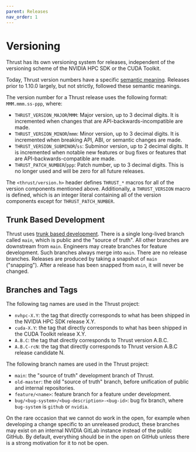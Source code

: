 ```yaml
---
parent: Releases
nav_order: 1
---
```


# Versioning

Thrust has its own versioning system for releases, independent of the
  versioning scheme of the NVIDIA HPC SDK or the CUDA Toolkit.

Today, Thrust version numbers have a specific [semantic meaning](https://semver.org/).
Releases prior to 1.10.0 largely, but not strictly, followed these semantic
  meanings.

The version number for a Thrust release uses the following format:
  `MMM.mmm.ss-ppp`, where:

* `THRUST_VERSION_MAJOR`/`MMM`: Major version, up to 3 decimal digits.
  It is incremented when changes that are API-backwards-incompatible are made.
* `THRUST_VERSION_MINOR`/`mmm`: Minor version, up to 3 decimal digits.
  It is incremented when breaking API, ABI, or semantic changes are made.
* `THRUST_VERSION_SUBMINOR`/`ss`: Subminor version, up to 2 decimal digits.
  It is incremented when notable new features or bug fixes or features that are
  API-backwards-compatible are made.
* `THRUST_PATCH_NUMBER`/`ppp`: Patch number, up to 3 decimal digits.
  This is no longer used and will be zero for all future releases.

The `<thrust/version.h>` header defines `THRUST_*` macros for all of the
  version components mentioned above.
Additionally, a `THRUST_VERSION` macro is defined, which is an integer literal
  containing all of the version components except for `THRUST_PATCH_NUMBER`.

## Trunk Based Development

Thrust uses [trunk based development](https://trunkbaseddevelopment.com).
There is a single long-lived branch called `main`, which is public and the
  "source of truth".
All other branches are downstream from `main`.
Engineers may create branches for feature development.
Such branches always merge into `main`.
There are no release branches.
Releases are produced by taking a snapshot of `main` ("snapping").
After a release has been snapped from `main`, it will never be changed.

## Branches and Tags

The following tag names are used in the Thrust project:

* `nvhpc-X.Y`: the tag that directly corresponds to what has been
  shipped in the NVIDIA HPC SDK release X.Y.
* `cuda-X.Y`: the tag that directly corresponds to what has been shipped
  in the CUDA Toolkit release X.Y.
* `A.B.C`: the tag that directly corresponds to Thrust version A.B.C.
* `A.B.C-rcN`: the tag that directly corresponds to Thrust version A.B.C
  release candidate N.

The following branch names are used in the Thrust project:

* `main`: the "source of truth" development branch of Thrust.
* `old-master`: the old "source of truth" branch, before unification of
  public and internal repositories.
* `feature/<name>`: feature branch for a feature under development.
* `bug/<bug-system>/<bug-description>-<bug-id>`: bug fix branch, where
  `bug-system` is `github` or `nvidia`.

On the rare occasion that we cannot do work in the open, for example when
  developing a change specific to an unreleased product, these branches may
  exist on an internal NVIDIA GitLab instance instead of the public GitHub.
By default, everything should be in the open on GitHub unless there is a strong
  motivation for it to not be open.

